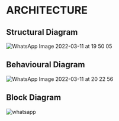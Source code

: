 # ARCHITECTURE

## Structural Diagram
![WhatsApp Image 2022-03-11 at 19 50 05](https://user-images.githubusercontent.com/98874243/157894890-3ef89084-3ea0-4ace-80f4-687a99860aab.jpeg)
## Behavioural Diagram
![WhatsApp Image 2022-03-11 at 20 22 56](https://user-images.githubusercontent.com/98874243/157894899-edaeb57f-e218-4583-b22c-3bbce42d2210.jpeg)
## Block Diagram
![whatsapp](https://user-images.githubusercontent.com/98874243/157894913-02488050-16cf-4e0a-b485-957620663b33.png)

